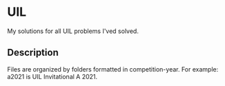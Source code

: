 # UIL

My solutions for all UIL problems I'ved solved. 

## Description

Files are organized by folders formatted in competition-year. For example: a2021 is UIL Invitational A 2021.
